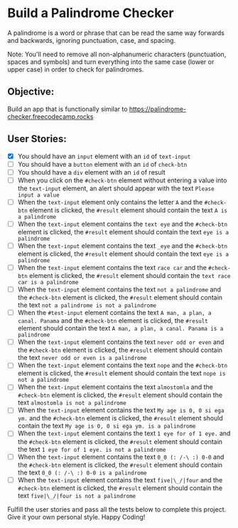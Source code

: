 # Build a Palindrome Checker 
A palindrome is a word or phrase that can be read the same way forwards and backwards, ignoring punctuation, case, and spacing.

Note: You'll need to remove all non-alphanumeric characters (punctuation, spaces and symbols) and turn everything into the same case (lower or upper case) in order to check for palindromes.

## Objective: 
Build an app that is functionally similar to https://palindrome-checker.freecodecamp.rocks

## User Stories:

- [x] You should have an `input` element with an `id` of `text-input`
- [ ] You should have a `button` element with an `id` of `check-btn`
- [ ] You should have a `div` element with an `id` of result
- [ ] When you click on the `#check-btn` element without entering a value into the `text-input` element, an alert should appear with the text `Please input a value`
- [ ] When the `text-input` element only contains the letter `A` and the `#check-btn` element is clicked, the `#result` element should contain the text `A is a palindrome`
- [ ] When the `text-input` element contains the `text eye` and the `#check-btn` element is clicked, the `#result` element should contain the text `eye is a palindrome`
- [ ] When the `text-input` element contains the text `_eye` and the `#check-btn` element is clicked, the `#result` element should contain the text `eye is a palindrome`
- [ ] When the `text-input` element contains the text `race car` and the `#check-btn` element is clicked, the `#result` element should contain the `text race car is a palindrome`
- [ ] When the `text-input` element contains the text `not a palindrome` and the `#check-btn` element is clicked, the `#result` element should contain the text `not a palindrome is not a palindrome`
- [ ] When the `#test-input` element contains the text `A man, a plan, a canal. Panama` and the `#check-btn` element is clicked, the `#result` element should contain the text `A man, a plan, a canal. Panama is a palindrome`
- [ ] When the `text-input` element contains the text `never odd or even` and the `#check-btn` element is clicked, the `#result` element should contain the text `never odd or even is a palindrome`
- [ ] When the `text-input` element contains the text `nope` and the `#check-btn` element is clicked, the `#result` element should contain the text `nope is not a palindrome`
- [ ] When the `text-input` element contains the text `almostomla` and the `#check-btn` element is clicked, the `#result` element should contain the text `almostomla is not a palindrome`
- [ ] When the `text-input` element contains the text `My age is 0, 0 si ega ym.` and the `#check-btn` element is clicked, the `#result` element should contain the text `My age is 0, 0 si ega ym. is a palindrome`
- [ ] When the `text-input` element contains the text `1 eye for of 1 eye.` and the `#check-btn` element is clicked, the `#result` element should contain the text `1 eye for of 1 eye. is not a palindrome`
- [ ] When the `text-input` element contains the text `0_0 (: /-\ :) 0-0` and the `#check-btn` element is clicked, the `#result` element should contain the text `0_0 (: /-\ :) 0-0 is a palindrome`
- [ ] When the `text-input` element contains the text `five|\_/|four` and the `#check-btn` element is clicked, the `#result` element should contain the text `five|\_/|four is not a palindrome`

Fulfill the user stories and pass all the tests below to complete this project. Give it your own personal style. Happy Coding!
